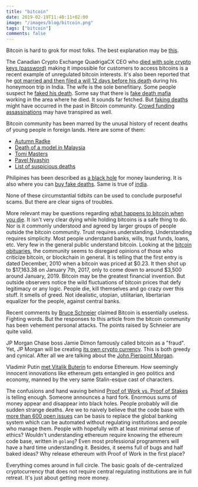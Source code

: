 ```yaml
---
title: "bitcoin"
date: 2019-02-19T11:40:11+02:00
image: "/images/blog/bitcoin.png"
tags: ["bitcoin"]
comments: false
---
```

Bitcoin is hard to grok for most folks. The best explanation may be [this](http://www.michaelnielsen.org/ddi/how-the-bitcoin-protocol-actually-works/).

The Canadian Crypto Exchange QuadrigaCX CEO who [died with sole crypto keys (password)](https://bitcoinexchangeguide.com/blizzard-turn-of-events-as-quadrigacx-accidentally-sent-nearly-400000-to-dead-ceos-bitcoin-wallet/) making it impossible for customers to access bitcoins is a recent example of unregulated bitcoin interests. It's also been reported that he [got married and then filed a will 12 days before his death](https://cointelegraph.com/news/ceo-of-canadian-crypto-exchange-quadrigacx-filed-will-12-days-before-death) during his honeymoon trip in India. The wife is the sole benefitiary. Some people suspect he [faked his death](https://u.today/is-the-dead-ceo-story-fake-evidence-is-mounting-that-quadrigacx-pulled-off-massive-exit-scam). Some say that there is [fake death mafia](https://www.newsbtc.com/2019/02/06/ceo-who-held-150m-in-crypto-died-in-a-region-known-for-having-a-fake-death-mafia/) working in the area where he died. It sounds far fetched. But [faking deaths](https://news.bitcoin.com/federal-agents-told-this-silk-road-moderator-to-fake-his-own-death/) might have occurred in the past in Bitcoin community. [Crowd funding  assassinations](https://www.forbes.com/sites/andygreenberg/2013/11/18/meet-the-assassination-market-creator-whos-crowdfunding-murder-with-bitcoins/#2bdb35c03d9b) may have transpired as well.

Bitcoin community has been marred by the unusal history of recent deaths of young people in foreign lands.  Here are some of them:

* [Autumn Radke](https://www.dailymail.co.uk/news/article-2573863/Bitcoin-exchange-CEO-dead-home-suspected-suicide-age-28.html)
* [Death of a model in Malaysia](https://www.thedailybeast.com/an-american-bitcoin-trader-and-the-mysterious-death-of-the-naked-dutch-model-in-malaysia)
* [Tomi Masters](https://www.buzzfeednews.com/article/josephbernstein/tomi-masters-down-the-rabbit-hole-i-go)
* [Pavel Nyashin](https://www.nzherald.co.nz/business/news/article.cfm?c_id=3&objectid=12046719)
* [List of suspicious deaths](https://nypost.com/2014/03/05/bitcoin-firm-ceo-found-dead-in-suspected-suicide/)

Philipines has been described as [a black hole](https://www.reuters.com/article/us-usa-fed-bangladesh-philippines-idUSKCN0WM13B) for money laundering.  It is also where you can [buy fake deaths](https://www.telegraph.co.uk/travel/destinations/asia/philippines/articles/philippines-the-global-leader-for-faking-own-death/). Same is true of [india](https://timesofindia.indiatimes.com/Want-a-fake-death-certificate/articleshow/3218280.cms).

None of these circumstantial tidbits can be used to conclude purposeful scams. But there are clear signs of troubles.

More relevant may be questions regarding [what happens to bitcoin when you die](https://news.bitcoin.com/bitcoin-after-death-the-perils-of-sharing-ones-fortune/).  It isn't very clear dying while holding bitcoins is a safe thing to do.  Nor is it commonly understood and agreed by larger groups of people outside the bitcoin community. Trust requires understanding. Understanding requires simplicity.  Most people understand banks, wills, trust funds, loans, etc. Very few in the general public understand bitcoin.  Looking at the [bitcoin obituaries](https://99bitcoins.com/bitcoin-obituaries/), the community seems to disregard opinions of those who criticize bitcoin, or blockchain in general. It is telling that the first entry is dated December, 2010 when a bitcoin was priced at $0.23.  It then shot up to $17,163.38 on January 7th, 2017, only to come down to around $3,500 around January, 2019.  Bitcoin may be the greatest financial invention. But outside observers notice the wild fluctuations of bitcoin prices that defy legitimacy or any logic.  People die, kill themselves and go crazy over this stuff.  It smells of greed. Not idealistic, utopian, utilitarian, libertarian equalizer for the people, against central banks.  

Recent comments by [Bruce Schneier](https://www.wired.com/story/theres-no-good-reason-to-trust-blockchain-technology/) claimed Bitcoin is essentially useless.  Fighting words. But the responses to this article from the bitcoin community has been vehement personal attacks.  The points raised by Schneier are quite valid. 

JP Morgan Chase boss Jamie Dimon famously called bitcoin as a "fraud". Yet, JP Morgan will be creating [its own crypto currency](https://www.cnn.com/2019/02/14/investing/jpmorgan-jpm-coin-cryptocurrency/index.html).  This is both greedy and cynical. After all we are talking about the [John Pierpoint Morgan](https://www.telegraph.co.uk/finance/personalfinance/2866937/The-original-Fat-Cat-and-robber-baron-of-his-time.html).

Vladimir Putin [met Vitalik Buterin](https://cointelegraph.com/news/suddenly-vladimir-putin-meets-vitalik-buterin-endorses-ethereum) to endorse Ethereum.  How seemingly innocent innovations like ethereum gets entangled in geo politics and economy, manned by the very same Stalin-esque cast of characters.

The confusions and hand waving behind [Proof of Work vs. Proof of Stakes](https://blockgeeks.com/guides/proof-of-work-vs-proof-of-stake/) is telling enough.  Someone announces a hard fork.  Enormous sums of money appear and disappear into black holes.  People probably will die sudden strange deaths.  Are we to naively believe that the code base with [more than 600 open issues](https://github.com/ethereum/go-ethereum/issues) can be basis to replace the global banking system which can be automated without regulating institutions and people who manage them. People with hopefully with at least minimal sense of ethics?  Wouldn't understanding ethereum require knowing the ethereum code base, written in `golang`?  Even most professional programmers will have a hard time understanding it.  Besides, it seems full of bugs and half baked ideas? Why release ethereum with Proof of Work in the first place?

Everything comes around in full circle. The basic goals of de-centralized cryptocurrency that does not require central regulating institutions are in full retreat. It's just about getting more money.
